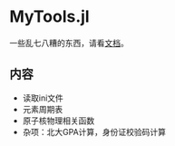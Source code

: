# MyTools.jl

一些乱七八糟的东西，请看[文档](https://0382.github.io/mytools/)。

## 内容
- 读取ini文件
- 元素周期表
- 原子核物理相关函数
- 杂项：北大GPA计算，身份证校验码计算
